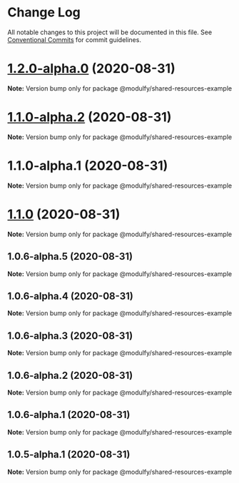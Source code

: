 # Change Log

All notable changes to this project will be documented in this file.
See [Conventional Commits](https://conventionalcommits.org) for commit guidelines.

# [1.2.0-alpha.0](https://github.com/jmrapp1/Modulfy/compare/@modulfy/shared-resources-example@1.1.0-alpha.2...@modulfy/shared-resources-example@1.2.0-alpha.0) (2020-08-31)

**Note:** Version bump only for package @modulfy/shared-resources-example





# [1.1.0-alpha.2](https://github.com/jmrapp1/Modulfy/compare/@modulfy/shared-resources-example@1.1.0...@modulfy/shared-resources-example@1.1.0-alpha.2) (2020-08-31)

**Note:** Version bump only for package @modulfy/shared-resources-example





# 1.1.0-alpha.1 (2020-08-31)

**Note:** Version bump only for package @modulfy/shared-resources-example





# [1.1.0](https://github.com/jmrapp1/Modulfy/compare/@modulfy/shared-resources-example@1.0.6-alpha.5...@modulfy/shared-resources-example@1.1.0) (2020-08-31)

**Note:** Version bump only for package @modulfy/shared-resources-example





## 1.0.6-alpha.5 (2020-08-31)

**Note:** Version bump only for package @modulfy/shared-resources-example





## 1.0.6-alpha.4 (2020-08-31)

**Note:** Version bump only for package @modulfy/shared-resources-example





## 1.0.6-alpha.3 (2020-08-31)

**Note:** Version bump only for package @modulfy/shared-resources-example





## 1.0.6-alpha.2 (2020-08-31)

**Note:** Version bump only for package @modulfy/shared-resources-example





## 1.0.6-alpha.1 (2020-08-31)

**Note:** Version bump only for package @modulfy/shared-resources-example





## 1.0.5-alpha.1 (2020-08-31)

**Note:** Version bump only for package @modulfy/shared-resources-example
